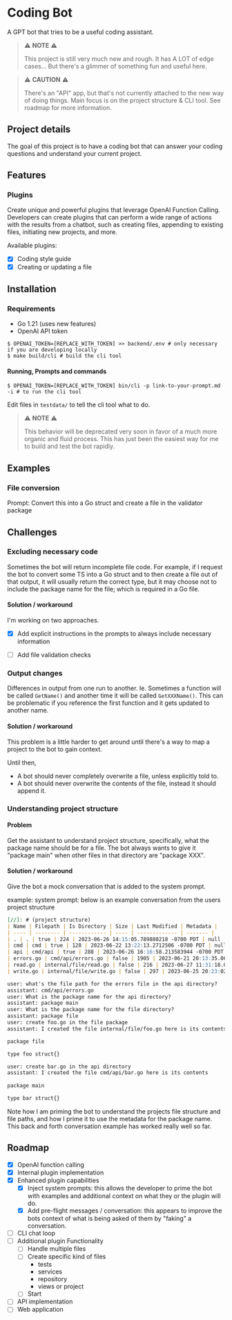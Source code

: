 # Coding Bot
A GPT bot that tries to be a useful coding assistant.


> ⚠️ **NOTE** ⚠️
>
> This project is still very much new and rough. It has A LOT of edge cases... But there's a glimmer of something fun and useful here.

> ⚠️ **CAUTION** ⚠️
>
> There's an "API" app, but that's not currently attached to the new way of doing things. Main focus is on the project structure & CLI tool. See roadmap for more information.

## Project details
The goal of this project is to have a coding bot that can answer your coding questions and understand your current project.

## Features
### Plugins
Create unique and powerful plugins that leverage OpenAI Function Calling. Developers can create plugins that can perform a wide range of actions with the results from a chatbot, such as creating files, appending to existing files, initiating new projects, and more.

Available plugins:
- [x] Coding style guide
- [x] Creating or updating a file

## Installation
### Requirements 
- Go 1.21 (uses new features)
- OpenAI API token 

```shell
$ OPENAI_TOKEN=[REPLACE_WITH_TOKEN] >> backend/.env # only necessary if you are developing locally
$ make build/cli # build the cli tool
```

#### Running, Prompts and commands
```shell
$ OPENAI_TOKEN=[REPLACE_WITH_TOKEN] bin/cli -p link-to-your-prompt.md -i # to run the cli tool
```
Edit files in `testdata/` to tell the cli tool what to do. 
> ⚠️ **NOTE** ⚠️
>
> This behavior will be deprecated very soon in favor of a much more organic and fluid process. This has just been the easiest way for me to build and test the bot rapidly.

## Examples 

### File conversion
Prompt: Convert this into a Go struct and create a file in the validator package


## Challenges

### Excluding necessary code
Sometimes the bot will return incomplete file code. For example, if I request the bot to convert some TS into a Go struct and to then create a file out of that output, it will usually return the correct type, but it may choose not to include the package name for the file; which is required in a Go file.

#### Solution / workaround
I'm working on two approaches. 
- [x] Add explicit instructions in the prompts to always include necessary information
- [ ] Add file validation checks


### Output changes
Differences in output from one run to another. Ie. Sometimes a function will be called `GetName()` and another time it will be called `GetXXXName()`. This can be problematic if you reference the first function and it gets updated to another name.

#### Solution / workaround
This problem is a little harder to get around until there's a way to map a project to the bot to gain context. 

Until then, 
- A bot should never completely overwrite a file, unless explicitly told to.
- A bot should never overwrite the contents of the file, instead it should append it.

### Understanding project structure
#### Problem
Get the assistant to understand project structure, specifically, what the package name should be for a file. The bot always wants to give it "package main" when other files in that directory are "package XXX".

#### Solution / workaround
Give the bot a mock conversation that is added to the system prompt.

example:
system prompt: below is an example conversation from the users project structure

```markdown
[//]: # (project structure)
| Name | Filepath | Is Directory | Size | Last Modified | Metadata |
| ---- | -------- | ------------ | ---- | ------------- | ------- |
| . | . | true | 224 | 2023-06-26 14:15:05.789880218 -0700 PDT | null |
| cmd | cmd | true | 128 | 2023-06-22 13:22:13.2712506 -0700 PDT | null |
| api | cmd/api | true | 288 | 2023-06-26 16:16:58.213583944 -0700 PDT | null |
| errors.go | cmd/api/errors.go | false | 1905 | 2023-06-21 20:13:35.06768917 -0700 PDT | {"package_name":"package main"} |
| read.go | internal/file/read.go | false | 216 | 2023-06-27 11:31:18.045689437 -0700 PDT | {"package_name":"package file"} |
| write.go | internal/file/write.go | false | 297 | 2023-06-25 20:23:02.117814613 -0700 PDT | {"package_name":"package file"} |

user: what's the file path for the errors file in the api directory?
assistant: cmd/api/errors.go
user: What is the package name for the api directory?
assistant: package main
user: What is the package name for the file directory?
assistant: package file
user: create foo.go in the file package
assistant: I created the file internal/file/foo.go here is its contents

package file

type foo struct{}

user: create bar.go in the api directory
assistant: I created the file cmd/api/bar.go here is its contents
 
package main

type bar struct{}
```

Note how I am priming the bot to understand the projects file structure and file paths, and how I prime it to use the metadata for the package name. This back and forth conversation example has worked really well so far. 

## Roadmap
- [x] OpenAI function calling
- [x] Internal plugin implementation
- [x] Enhanced plugin capabilities
  - [x] Inject system prompts: this allows the developer to prime the bot with examples and additional context on what they or the plugin will do. 
  - [x] Add pre-flight messages / conversation: this appears to improve the bots context of what is being asked of them by "faking" a conversation.
- [ ] CLI chat loop
- [ ] Additional plugin Functionality
  - [ ] Handle multiple files 
  - [ ] Create specific kind of files
    - tests
    - services
    - repository
    - views or project
  - [ ] Start 
- [ ] API implementation
- [ ] Web application